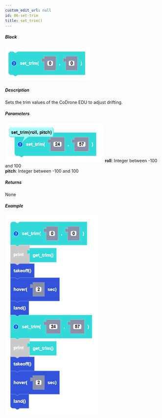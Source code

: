 ```yaml
---
custom_edit_url: null
id: 06-set-trim
title: set_trim()
---
```


##### Block

![set trim block image](set_trim.PNG)

##### Description

Sets the trim values of the CoDrone EDU to adjust drifting.

##### Parameters
![set trim block param image](set_trim_params.PNG)
**roll**: Integer between -100 and 100 <br /> 
**pitch**: Integer between -100 and 100 <br /> 

##### Returns

None

##### Example

![set trim example](set_trim_example.PNG)

